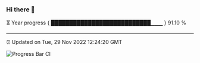 ### Hi there 👋

⏳ Year progress { ███████████████████████████▁▁▁ } 91.10 %

---

⏰ Updated on Tue, 29 Nov 2022 12:24:20 GMT

![Progress Bar CI](https://github.com/liununu/liununu/workflows/Progress%20Bar%20CI/badge.svg)
